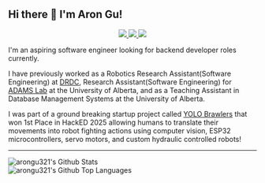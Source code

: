 ## Hi there 👋 I'm Aron Gu!

<div align="center">
<a href="https://github.com/arongu321">
<img src="https://img.shields.io/badge/GitHub-100000?style=for-the-badge&logo=github&logoColor=white">
</a>
<a href="https://www.linkedin.com/in/aron-gu-161526201/">
<img src="https://img.shields.io/badge/LinkedIn-0077B5?style=for-the-badge&logo=linkedin&logoColor=white"/>
</a>
<a href="discordapp.com/users/656566266760396820">
<img src="https://img.shields.io/badge/Discord-5865F2?style=for-the-badge&logo=discord&logoColor=white">
</a>
</div>

I'm an aspiring software engineer looking for backend developer roles currently. 

I have previously worked as a Robotics Research Assistant(Software Engineering) at [DRDC](https://www.linkedin.com/company/drdc/posts/?feedView=all), Research Assistant(Software Engineering) for [ADAMS Lab](https://www.adams-lab.ca/) at the University of Alberta, and as a Teaching Assistant in Database Management Systems at the University of Alberta.

I was part of a ground breaking startup project called [YOLO Brawlers](https://github.com/yolo-brawlers/yolo-brawlers) that won 1st Place in HackED 2025 allowing humans to translate their movements into robot fighting actions using computer vision, ESP32 microcontrollers, servo motors, and custom hydraulic controlled robots!

---

<img alt="arongu321's Github Stats" src="https://github-readme-stats-aron-gus-projects.vercel.app//api?username=arongu321&show_icons=true&hide_border=true&theme=maroongold"/>

<br>

<img alt="arongu321's Github Top Languages" src="https://github-readme-stats-aron-gus-projects.vercel.app//api/top-langs?username=arongu321&hide=vhdl,verilog,systemverilog,jupyter%20notebook,html,css,v,tcl&langs_count=6" />

<!--
**arongu321/arongu321** is a ✨ _special_ ✨ repository because its `README.md` (this file) appears on your GitHub profile.

Here are some ideas to get you started:

-   🔭 I’m currently working on ...
-   🌱 I’m currently learning ...
-   👯 I’m looking to collaborate on ...
-   🤔 I’m looking for help with ...
-   💬 Ask me about ...
-   📫 How to reach me: ...
-   😄 Pronouns: ...
-   ⚡ Fun fact: ...
    -->
